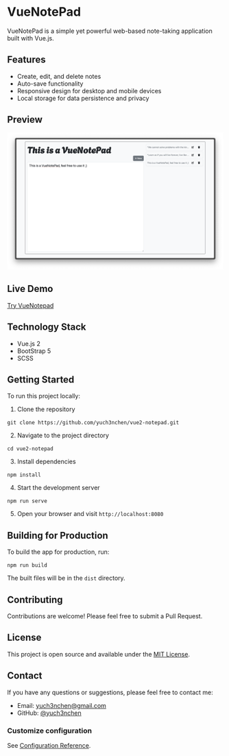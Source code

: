 # VueNotePad

VueNotePad is a simple yet powerful web-based note-taking application built with Vue.js.

## Features

- Create, edit, and delete notes
- Auto-save functionality
- Responsive design for desktop and mobile devices
- Local storage for data persistence and privacy

## Preview

<img src="screenshots/app-screenshot.png" alt="VueNotePad Screenshot" width="600"/>

## Live Demo

[Try VueNotepad](https://yuch3nchen.github.io/vue2-notepad/)

## Technology Stack

- Vue.js 2
- BootStrap 5
- SCSS

## Getting Started

To run this project locally:

1. Clone the repository

```
git clone https://github.com/yuch3nchen/vue2-notepad.git
```

2. Navigate to the project directory

```
cd vue2-notepad
```

3. Install dependencies

```
npm install
```

4. Start the development server

```
npm run serve
```

5. Open your browser and visit `http://localhost:8080`

## Building for Production

To build the app for production, run:

```
npm run build
```

The built files will be in the `dist` directory.

## Contributing

Contributions are welcome! Please feel free to submit a Pull Request.

## License

This project is open source and available under the [MIT License](LICENSE).

## Contact

If you have any questions or suggestions, please feel free to contact me:

- Email: yuch3nchen@gmail.com
- GitHub: [@yuch3nchen](https://github.com/yuch3nchen)

### Customize configuration

See [Configuration Reference](https://cli.vuejs.org/config/).
